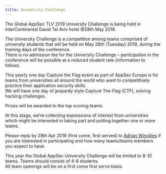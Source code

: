 ```yaml
---
title: University Challenge
---
```


The Global AppSec TLV 2019 University Challenge is being held in InterContinental David Tel Aviv hotel @28th May 2019.

The University Challenge is a competition among teams comprised of university students that will be held on May 28th (Tuesday) 2019, during the training days of the conference. <br>There is no admission fee for the University Challenge – participation in the conference will be possible at a reduced student rate (information to follow).

This yearly one day Capture the Flag event as part of AppSec Europe is for teams from universities all around the world who want to competitively practice their application security skills. <br>We will have one day of jeopardy style Capture The Flag (CTF), solving hacking challenges.

Prizes will be awarded to the top scoring teams.

At this stage, we’re collecting expressions of interest from universities which might be interested in taking part and putting together one or more teams.

Please reply by 28th Apr 2019 (first come, first served) to [Adrian Winckles](mailto:Adrian.Winckles@owasp.org) if you are interested in participating and how many teams/teams members you expect to have.

This year the Global AppSec University Challenge will be limited to 8-10 teams. Teams should consist of 4-8 students. <br>All team openings will be on a first come first serve basis.
